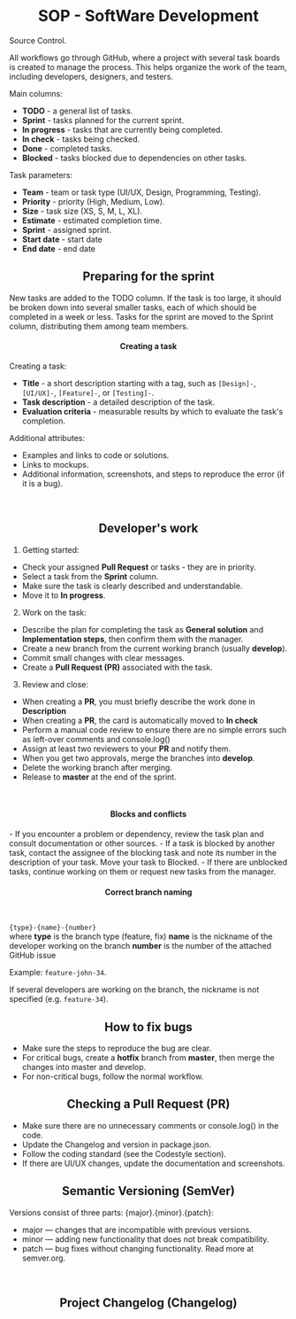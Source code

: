 <div id="top"></div>
<br />
<div align="center">
<h1 align="center">SOP - SoftWare Development</h1>
</div>

Source Control.

All workflows go through GitHub, where a project with several task boards is created to manage the process. This helps organize the work of the team, including developers, designers, and testers.

Main columns:
- **TODO** - a general list of tasks.
- **Sprint** - tasks planned for the current sprint.
- **In progress** - tasks that are currently being completed.
- **In check** - tasks being checked.
- **Done** - completed tasks.
- **Blocked** - tasks blocked due to dependencies on other tasks.

Task parameters:
- **Team** - team or task type (UI/UX, Design, Programming, Testing).
- **Priority** - priority (High, Medium, Low).
- **Size** - task size (XS, S, M, L, XL).
- **Estimate** - estimated completion time.
- **Sprint** - assigned sprint.
- **Start date** - start date
- **End date** - end date

<h2 align="center">Preparing for the sprint</h2>
New tasks are added to the TODO column.
If the task is too large, it should be broken down into several smaller tasks, each of which should be completed in a week or less.
Tasks for the sprint are moved to the Sprint column, distributing them among team members.
<br>
<h4 align="center">Creating a task</h4>

Creating a task:

- **Title** - a short description starting with a tag, such as `[Design]-`, `[UI/UX]-`, `[Feature]-`, or `[Testing]-`.
- **Task description** - a detailed description of the task.
- **Evaluation criteria** - measurable results by which to evaluate the task's completion.

Additional attributes:

- Examples and links to code or solutions.
- Links to mockups.
- Additional information, screenshots, and steps to reproduce the error (if it is a bug).

<br>
<h2 align="center">Developer's work</h2>

1. Getting started:

- Check your assigned **Pull Request** or tasks - they are in priority.
- Select a task from the **Sprint** column.
- Make sure the task is clearly described and understandable.
- Move it to **In progress**.

2. Work on the task:

- Describe the plan for completing the task as **General solution** and **Implementation steps**, then confirm them with the manager.
- Create a new branch from the current working branch (usually **develop**).
- Commit small changes with clear messages.
- Create a **Pull Request (PR)** associated with the task.

3. Review and close:
- When creating a **PR**, you must briefly describe the work done in **Description**
- When creating a **PR**, the card is automatically moved to **In check**
- Perform a manual code review to ensure there are no simple errors such as left-over comments and console.log()
- Assign at least two reviewers to your **PR** and notify them.
- When you get two approvals, merge the branches into **develop**.
- Delete the working branch after merging.
- Release to **master** at the end of the sprint.
<br>
<h4 align="center">Blocks and conflicts</h4>
- If you encounter a problem or dependency, review the task plan and consult documentation or other sources.
- If a task is blocked by another task, contact the assignee of the blocking task and note its number in the description of your task. Move your task to Blocked.
- If there are unblocked tasks, continue working on them or request new tasks from the manager.
<br>
<h4 align="center">Correct branch naming</h4>
<br>

`{type}-{name}-{number}`
<br>
where **type** is the branch type (feature, fix)
**name** is the nickname of the developer working on the branch
**number** is the number of the attached GitHub issue

Example: `feature-john-34`.

If several developers are working on the branch, the nickname is not specified (e.g. `feature-34`).
<br>

<h2 align="center">How to fix bugs</h2>

- Make sure the steps to reproduce the bug are clear.
- For critical bugs, create a **hotfix** branch from **master**, then merge the changes into master and develop.
- For non-critical bugs, follow the normal workflow.

<h2 align="center">Checking a Pull Request (PR)</h2>

- Make sure there are no unnecessary comments or console.log() in the code.
- Update the Changelog and version in package.json.
- Follow the coding standard (see the Codestyle section).
- If there are UI/UX changes, update the documentation and screenshots.
<h2 id="sermver" align="center">Semantic Versioning (SemVer)</h2>
Versions consist of three parts: {major}.{minor}.{patch}:

- major — changes that are incompatible with previous versions.
- minor — adding new functionality that does not break compatibility.
- patch — bug fixes without changing functionality.
Read more at semver.org.
<br>
<h2 id="changelog" align="center">Project Changelog (Changelog)</h2>
<br>
